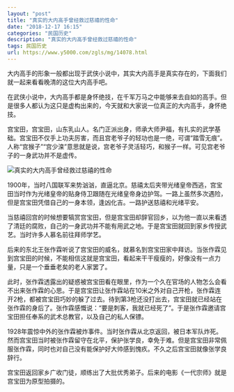 ```yaml
---
layout: "post"
title: "真实的大内高手曾经救过慈禧的性命"
date: "2018-12-17 16:15"
categories: "民国历史"
description: "真实的大内高手曾经救过慈禧的性命"
tags: 民国历史
url: https://www.y5000.com/zgls/mg/14078.html
---
```






大内高手的形象一般都出现于武侠小说中，其实大内高手是真实存在的，下面我们就一起来看看晚清的这位大内高手吧。

在武侠小说中，大内高手都是身怀绝技，在千军万马之中能够来去自如的高手。但是很多人都认为这只是虚构出来的，今天就和大家说一位真正的大内高手，身怀绝技。

宫宝田，宫宝田，山东乳山人。名门正派出身，师承大师尹福，有扎实的武学基础。宫宝田不仅手上功夫厉害，而且宫老爷子的轻功也是一绝，可谓“踏雪无痕”。人称“宫猴子”“宫少滦”意思就是说，宫老爷子灵活轻巧，和猴子一样。可见宫老爷子的一身武功并不是虚传。

![真实的大内高手曾经救过慈禧的性命](/uploads/allimg/170217/6-1F21GFK9304.JPG)

1900年，当时八国联军来势汹汹，直逼北京。慈禧太后夹带光绪皇帝西逃，宫宝田当时作为光绪皇帝的贴身侍卫跟随在光绪皇帝身边护驾。一路上虽然多次遇险，但是宫宝田凭借自己的一身本领，逢凶化吉。一路护送慈禧和光绪平安。

当慈禧回宫的时候想要犒赏宫宝田，但是宫宝田却辞官回乡，以为他一直以来看透了清廷的腐败，自己的一身武功并不能有用武之地。于是宫宝田就回到家乡传授武艺。当时许多人慕名前往拜师学艺。

后来的东北王张作霖听说了宫宝田的威名，就慕名到宫宝田家中拜访。当张作霖见到宫宝田的时候，不能相信这就是宫宝田，看起来干干瘦瘦的，好像没有一点力量，只是一个垂垂老矣的老人家罢了。

此时，张作霖透露出的疑惑被宫宝田看在眼里，作为一个久在官场的人物怎么会看不出来张作霖的心思。于是宫宝田让张作霖站在10米之外对自己开枪，张作霖连开2枪，都被宫宝田巧妙的躲了过去。待到第3枪还没打出去，宫宝田就已经站在张作霖的身后了。张作霖感慨说：“要是刺客，我就已经死了”。于是张作霖邀请宫宝田担任奉系的武术总教官，以及自己的私人保镖。

1928年震惊中外的张作霖被炸事件。当时张作霖从北京返回，被日本军队炸死。然而宫宝田当时被张作霖留守在北平，保护张学良，幸免于难。但是宫宝田非常佩服张作霖，同时也对自己没有能保护好大帅感到愧疚。不久之后宫宝田就像张学良辞行。

宫宝田返回家乡广收门徒，顺练出了大批优秀弟子。后来的电影《一代宗师》就是宫宝田为原型拍摄的。
